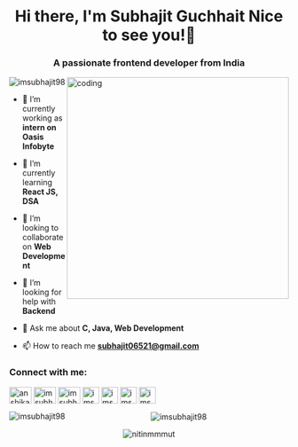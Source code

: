 <h1 align="center">Hi there, I'm Subhajit Guchhait Nice to see you!👋</h1>
<h3 align="center">A passionate frontend developer from India</h3>
<img align="right" width="400" alt="coding" src="https://camo.githubusercontent.com/424b91a7dbc23f136766f18467c1c4897f5f50e7123b35e36c9cd5bf05b4465e/68747470733a2f2f676c6f62616c656475636174696f6e2e73332e61702d736f7574682d312e616d617a6f6e6177732e636f6d2f676c6f62616c6564752f6769662f66726f6e742d656e642d646576656c6f706d656e742e676966">
<p align="left"> <img src="https://komarev.com/ghpvc/?username=imsubhajit98&label=Profile%20views&color=0e75b6&style=flat" alt="imsubhajit98" /> </p>

- 🔭 I’m currently working as **intern on Oasis Infobyte**

- 🌱 I’m currently learning **React JS, DSA**

- 👯 I’m looking to collaborate on **Web Development**

- 🤝 I’m looking for help with **Backend**

- 💬 Ask me about **C, Java, Web Development**

- 📫 How to reach me **subhajit06521@gmail.com**

<h3 align="left">Connect with me:</h3>
<p align="left">
<a href="https://twitter.com/imsubhajit98" target="blank"><img align="center" src="https://raw.githubusercontent.com/rahuldkjain/github-profile-readme-generator/master/src/images/icons/Social/twitter.svg" alt="anshikavishwak3" height="30" width="40" /></a>
<a href="https://linkedin.com/in/imsubhajit98" target="blank"><img align="center" src="https://raw.githubusercontent.com/rahuldkjain/github-profile-readme-generator/master/src/images/icons/Social/linked-in-alt.svg" alt="imsubhajit98" height="30" width="40" /></a>
<a href="https://instagram.com/imsubhajit98" target="blank"><img align="center" src="https://raw.githubusercontent.com/rahuldkjain/github-profile-readme-generator/master/src/images/icons/Social/instagram.svg" alt="imsubhajit98" height="30" width="40" /></a>
<a href="https://www.hackerrank.com/imsubhajit98" target="blank"><img align="center" src="https://raw.githubusercontent.com/rahuldkjain/github-profile-readme-generator/master/src/images/icons/Social/hackerrank.svg" alt="imsubhajit98" height="30" width="30" /></a>
<a href="https://leetcode.com/imsubhajit98/" target="blank"><img align="center" src="https://cdn.iconscout.com/icon/free/png-256/leetcode-3521542-2944960.png?f=webp&w=256" alt="imsubhajit98" height="30" width="30" /></a>   <a href="https://auth.geeksforgeeks.org/user/imsubhajit98" target="blank"><img align="center" src="https://media.geeksforgeeks.org/wp-content/cdn-uploads/20190710102234/download3.png" alt="imsubhajit98" height="30" width="30"/></a> <a href="https://github.com/imsubhajit98" target="blank"><img align="center" src="https://cdn-icons-png.flaticon.com/512/38/38401.png" alt="imsubhajit98" height="30" width="30"/></a>
</p>



<p align="center"><img align="left" src="https://github-readme-stats.vercel.app/api/top-langs?username=imsubhajit98&show_icons=true&locale=en&layout=compact" alt="imsubhajit98" /></p>

<p align="center">&nbsp;<img align="center" src="https://github-readme-stats.vercel.app/api?username=imsubhajit98&show_icons=true&locale=en" alt="imsubhajit98" /></p>

<p align="center"><img align="center" src="https://github-readme-streak-stats.herokuapp.com/?user=imsubhajit98&" alt="nitinmmmut" /></p>
